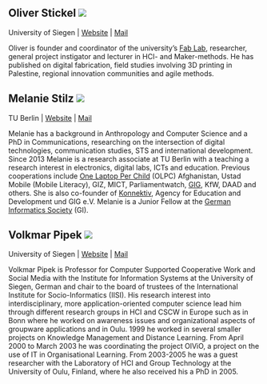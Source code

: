 ## Oliver Stickel <img class="profilpicture" src="/images/os.jpg">
University of Siegen | [Website](http://www.cscw.uni-siegen.de/team/stickel/) | [Mail](mailto:oliver.stickel@uni-siegen.de)

Oliver is founder and coordinator of the university’s [Fab Lab](http://fablab-siegen.de/), researcher, general project instigator and lecturer in HCI- and Maker-methods. He has published on digital fabrication, field studies involving 3D printing in Palestine, regional innovation communities and agile methods.




## Melanie Stilz  <img class="profilpicture" src="https://www.technik.tu-berlin.de/fileadmin/_processed_/4/45/csm_M.Stilz_37e66b15ce.jpg">
TU Berlin | [Website](https://www.technik.tu-berlin.de/menue/team/dr_melanie_stilz/) | [Mail](mailto:Melanie.Stilz@tu-berlin.de)

Melanie has a background in Anthropology and Computer Science and a PhD in Communications, researching on the intersection of digital technologies, communication studies, STS and international development. Since 2013 Melanie is a research associate at TU Berlin with a teaching a research interest in electronics, digital labs, ICTs and education. Previous cooperations include [One Laptop Per Child](http://one.laptop.org/) (OLPC) Afghanistan, Ustad Mobile (Mobile Literacy), GIZ, MICT, Parliamentwatch, [GIG](https://www.globalinnovationgathering.org/), KfW, DAAD and others. She is also co-founder of [Konnektiv](https://konnektiv.de/), Agency for Education and Development und GIG e.V. Melanie is a Junior Fellow at the [German Informatics Society](https://www.gi.de/) (GI). 



## Volkmar Pipek <img class="profilpicture" src="http://www.cscw.uni-siegen.de/wp-content/uploads/2016/05/volkmar-pipek-sm-1-150x150.jpg">
University of Siegen | [Website](http://www.cscw.uni-siegen.de/team/pipek/) | [Mail](mailto:volkmar.pipek@uni-siegen.de)

Volkmar Pipek is Professor for Computer Supported Cooperative Work and Social Media with the Institute for Information Systems at the University of Siegen, German and chair to the board of trustees of the International Institute for Socio-Informatics (IISI). His research interest into interdisciplinary, more application-oriented computer science lead him through different research groups in HCI and CSCW in Europe such as in Bonn where he worked on awareness issues and organizational aspects of groupware applications and in Oulu. 1999 he worked in several smaller projects on Knowledge Management and Distance Learning. From April 2000 to March 2003 he was coordinating the project OlViO, a project on the use of IT in Organisational Learning. From 2003-2005 he was a guest researcher with the Laboratory of HCI and Group Technology at the University of Oulu, Finland, where he also received his a PhD in 2005.
